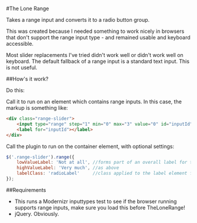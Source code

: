 #The Lone Range

Takes a range input and converts it to a radio button group.

This was created because I needed something to work nicely in browsers that don't support the range input type - and remained usable and keyboard accessible.

Most slider replacements I've tried didn't work well or didn't work well on keyboard. The default fallback of a range input is a standard text input. This is not useful.


##How's it work?

Do this:

Call it to run on an element which contains range inputs. In this case, the markup is something like:

```html
<div class="range-slider">
    <input type="range" step="1" min="0" max="3" value="0" id="inputId">
    <label for="inputId"></label>
</div>
```

Call the plugin to run on the container element, with optional settings:

```javascript
$('.range-slider').range({
    lowValueLabel: 'Not at all', //forms part of an overall label for the radio group
    highValueLabel: 'Very much', //as above
    labelClass: 'radioLabel'     //class applied to the label element for each individual radio button
});
```

##Requirements

* This runs a Modernizr inputtypes test to see if the browser running supports range inputs, make sure you load this before TheLoneRange!
* jQuery. Obviously.
